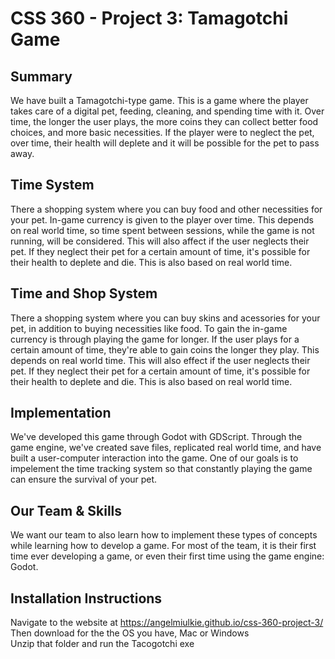 # CSS 360 - Project 3: Tamagotchi Game

## Summary
We have built a Tamagotchi-type game. This is a game where the player takes care of a digital pet, feeding, cleaning, and spending time with it. Over time, the longer the user plays, the more coins they can collect better food choices, and more basic necessities. If the player were to neglect the pet, over time, their health will deplete and it will be possible for the pet to pass away.


## Time System
There a shopping system where you can buy food and other necessities for your pet. In-game currency is given to the player over time. This depends on real world time, so time spent between sessions, while the game is not running, will be considered. This will also affect if the user neglects their pet. If they neglect their pet for a certain amount of time, it's possible for their health to deplete and die. This is also based on real world time.

## Time and Shop System
There a shopping system where you can buy skins and acessories for your pet, in addition to buying necessities like food. To gain the in-game currency is through playing the game for longer. If the user plays for a certain amount of time, they're able to gain coins the longer they play. This depends on real world time. This will also effect if the user neglects their pet. If they neglect their pet for a certain amount of time, it's possible for their health to deplete and die. This is also based on real world time. 


## Implementation
We've developed this game through Godot with GDScript. Through the game engine, we've created save files, replicated real world time, and have built a user-computer interaction into the game. One of our goals is to impelement the time tracking system so that constantly playing the game can ensure the survival of your pet.

## Our Team & Skills
We want our team to also learn how to implement these types of concepts while learning how to develop a game. For most of the team, it is their first time ever developing a game, or even their first time using the game engine: Godot. 

## Installation Instructions
Navigate to the website at https://angelmiulkie.github.io/css-360-project-3/  
Then download for the the OS you have, Mac or Windows  
Unzip that folder and run the Tacogotchi exe  
